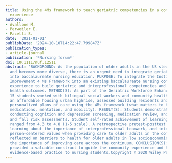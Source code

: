 ```yaml
---
title: Using the 4Ms framework to teach geriatric competencies in a community clinical
  experience
authors:
- Avallone M.
- Perweiler E.
- Pacetti S.
date: '2021-01-01'
publishDate: '2024-10-10T14:22:47.799847Z'
publication_types:
- article-journal
publication: '*Nursing forum*'
doi: 10.1111/nuf.12511
abstract: 'BACKGROUND: As the population of older adults in the US steadily increases
  and becomes more diverse, there is an urgent need to integrate geriatric competencies
  into baccalaureate nursing education. PURPOSE: To integrate the Institute for Healthcare
  Improvement 4 Ms Framework into an existing baccalaureate nursing community clinical
  experience to build geriatric and interprofessional competencies and promote positive
  health outcomes. METHOD(S): As part of the Geriatric Workforce Enhancement Program,
  15 students worked with bilingual social workers and community health workers in
  an affordable housing urban highrise, assessed building residents and implemented
  personalized plans of care using the 4Ms framework (what matters to the individual,
  medications, mentation, and mobility). RESULT(S): Students demonstrated competence
  conducting cognition and depression screening, medication review, and functional
  and fall risk assessments. Student self-rated achievement of learning objectives
  ranged from 4.3 to 4.8 (1-5 scale). A retrospective pretest-posttest survey suggested
  learning about the importance of interprofessional teamwork, and integration of
  person-centered values when providing care to older adults in the community. Students
  reflected on barriers to health for older adults in low socioeconomic states and
  the importance of improving care across the continuum. CONCLUSION(S): The 4Ms framework
  provided a valuable construct to guide the community experience and teach geriatric
  evidence-based practice to nursing students.Copyright © 2020 Wiley Periodicals LLC.'
---
```

